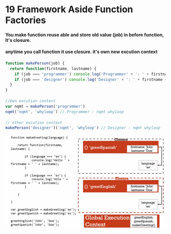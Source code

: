 # 19 Framework Aside Function Factories

#### You make function reuse able and store old value (job) in before function, It's closure.

#### anytime you call function it use closure. it's own new excution context 

```javascript
function makePerson(job) {
  return function(firstname, lastname) {
    if (job === 'programmer') console.log('Programmer' + ': ' + firstname + ' ' + lastname)
    if (job === 'designer') console.log('Designer' + ': ' + firstname + ' ' + lastname)
  }
}

//Own excution context
var nqmt = makePerson('programmer')
nqmt('nqmt', 'whyloop') // Programmer : nqmt whyloop

// other excution context
makePerson('designer')('nqmt', 'whyloop') // Designer : nqmt whyloop
```

![closure3](img/closure3.png)